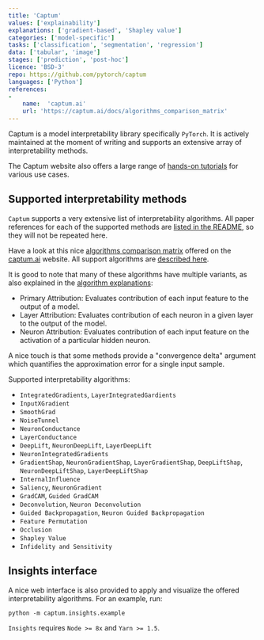 ```yaml
---
title: 'Captum'
values: ['explainability']
explanations: ['gradient-based', 'Shapley value']
categories: ['model-specific']
tasks: ['classification', 'segmentation', 'regression']
data: ['tabular', 'image']
stages: ['prediction', 'post-hoc']
licence: 'BSD-3'
repo: https://github.com/pytorch/captum
languages: ['Python']
references: 
- 
    name:  'captum.ai'
    url: 'https://captum.ai/docs/algorithms_comparison_matrix'
---
```


Captum is a model interpretability library specifically `PyTorch`.
It is actively maintained at the moment of writing and supports an extensive array of interpretability methods.

The Captum website also offers a large range of [hands-on tutorials](https://captum.ai/tutorials/) for various use cases.

## Supported interpretability methods

`Captum` supports a very extensive list of interpretability algorithms.
All paper references for each of the supported methods are [listed in the README](https://github.com/pytorch/captum#references-of-algorithms), so they will not be repeated here.

Have a look at this nice [algorithms comparison matrix](https://captum.ai/docs/algorithms_comparison_matrix) offered on the [captum.ai](captum.ai) website.
All support algorithms are [described here](https://captum.ai/docs/algorithms).

It is good to note that many of these algorithms have multiple variants, as also explained in the [algorithm explanations](https://captum.ai/docs/algorithms):

- Primary Attribution: Evaluates contribution of each input feature to the output of a model.
- Layer Attribution: Evaluates contribution of each neuron in a given layer to the output of the model.
- Neuron Attribution: Evaluates contribution of each input feature on the activation of a particular hidden neuron.

A nice touch is that some methods provide a "convergence delta" argument which quantifies the approximation error for a single input sample.

Supported interpretability algorithms:

- `IntegratedGradients`, `LayerIntegratedGardients`
- `InputXGradient`
- `SmoothGrad`
- `NoiseTunnel`
- `NeuronConductance`
- `LayerConductance`
- `DeepLift`, `NeuronDeepLift`, `LayerDeepLift`
- `NeuronIntegratedGradients`
- `GradientShap`, `NeuronGradientShap`, `LayerGradientShap`, `DeepLiftShap`, `NeuronDeepLiftShap`, `LayerDeepLiftShap`
- `InternalInfluence`
- `Saliency`, `NeuronGradient`
- `GradCAM`, `Guided GradCAM`
- `Deconvolution`, `Neuron Deconvolution`
- `Guided Backpropagation`, `Neuron Guided Backpropagation`
- `Feature Permutation`
- `Occlusion` 
- `Shapley Value`
- `Infidelity and Sensitivity`

## Insights interface

A nice web interface is also provided to apply and visualize the offered interpretability algorithms.
For an example, run:

```
python -m captum.insights.example
```

`Insights` requires `Node >= 8x` and `Yarn >= 1.5`.
